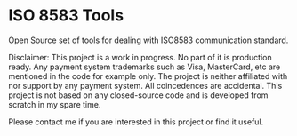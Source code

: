 ISO 8583 Tools
============

Open Source set of tools for dealing with ISO8583 communication standard.

Disclaimer:
This project is a work in progress. No part of it is production ready.
Any payment system trademarks such as Visa, MasterCard, etc are mentioned in the code for example only.
The project is neither affiliated with nor support by any payment system. All coincedences are accidental.
This project is not based on any closed-source code and is developed from scratch in my spare time.


Please contact me if you are interested in this project or find it useful.
